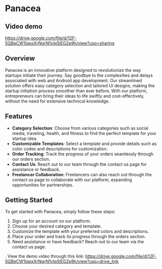 # Panacea

## Video demo
https://drive.google.com/file/d/12F-5QBeCW1IqpxXrNgrN1vIp5lEG2p9h/view?usp=sharing

## Overview
Panacea is an innovative platform designed to revolutionize the way startups initiate their journey. Say goodbye to the complexities and delays associated with web and Android app development. Our streamlined solution offers easy category selection and tailored UI designs, making the startup initiation process smoother than ever before. With our platform, entrepreneurs can bring their ideas to life swiftly and cost-effectively, without the need for extensive technical knowledge.

## Features
- **Category Selection**: Choose from various categories such as social media, traveling, health, and fitness to find the perfect template for your startup idea.
- **Customizable Templates**: Select a template and provide details such as color codes and descriptions for customization.
- **Order Tracking**: Track the progress of your orders seamlessly through our orders section.
- **Contact Us**: Reach out to our team through the contact us page for assistance or feedback.
- **Freelancer Collaboration**: Freelancers can also reach out through the contact us page to collaborate with our platform, expanding opportunities for partnerships.

## Getting Started
To get started with Panacea, simply follow these steps:

1. Sign up for an account on our platform.
2. Choose your desired category and template.
3. Customize the template with your preferred colors and descriptions.
4. Place your order and track its progress through the orders section.
5. Need assistance or have feedback? Reach out to our team via the contact us page.

.
View the demo video through this link:
https://drive.google.com/file/d/12F-5QBeCW1IqpxXrNgrN1vIp5lEG2p9h/view?usp=drive_link
